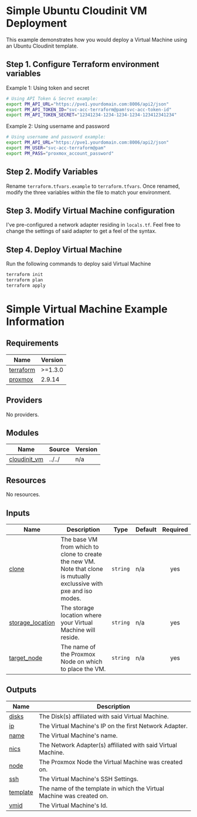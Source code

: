 # Simple Ubuntu Cloudinit VM Deployment
This example demonstrates how you would deploy a Virtual Machine using an Ubuntu Cloudinit template. 

## Step 1. Configure Terraform environment variables

Example 1: Using token and secret
```bash
# Using API Token & Secret example:
export PM_API_URL="https://pve1.yourdomain.com:8006/api2/json"
export PM_API_TOKEN_ID="svc-acc-terraform@pam!svc-acc-token-id"
export PM_API_TOKEN_SECRET="12341234-1234-1234-1234-123412341234"
```

Example 2: Using username and password
```bash
# Using username and password example:
export PM_API_URL="https://pve1.yourdomain.com:8006/api2/json"
export PM_USER="svc-acc-terraform@pam"
export PM_PASS="proxmox_account_password"
```

## Step 2. Modify Variables

Rename `terraform.tfvars.example` to `terraform.tfvars`. Once renamed, modify the three variables within the file to match your environment.


## Step 3. Modify Virtual Machine configuration

I've pre-configured a network adapter residing in `locals.tf`. Feel free to change the settings of said adapter to get a feel of the syntax. 

## Step 4. Deploy Virtual Machine

Run the following commands to deploy said Virtual Machine
```bash
terraform init
terraform plan
terraform apply
```

# Simple Virtual Machine Example Information

<!-- BEGINNING OF PRE-COMMIT-TERRAFORM DOCS HOOK -->
## Requirements

| Name | Version |
|------|---------|
| <a name="requirement_terraform"></a> [terraform](#requirement\_terraform) | >=1.3.0 |
| <a name="requirement_proxmox"></a> [proxmox](#requirement\_proxmox) | 2.9.14 |

## Providers

No providers.

## Modules

| Name | Source | Version |
|------|--------|---------|
| <a name="module_cloudinit_vm"></a> [cloudinit\_vm](#module\_cloudinit\_vm) | ../../ | n/a |

## Resources

No resources.

## Inputs

| Name | Description | Type | Default | Required |
|------|-------------|------|---------|:--------:|
| <a name="input_clone"></a> [clone](#input\_clone) | The base VM from which to clone to create the new VM. Note that clone is mutually exclussive with pxe and iso modes. | `string` | n/a | yes |
| <a name="input_storage_location"></a> [storage\_location](#input\_storage\_location) | The storage location where your Virtual Machine will reside. | `string` | n/a | yes |
| <a name="input_target_node"></a> [target\_node](#input\_target\_node) | The name of the Proxmox Node on which to place the VM. | `string` | n/a | yes |

## Outputs

| Name | Description |
|------|-------------|
| <a name="output_disks"></a> [disks](#output\_disks) | The Disk(s) affiliated with said Virtual Machine. |
| <a name="output_ip"></a> [ip](#output\_ip) | The Virtual Machine's IP on the first Network Adapter. |
| <a name="output_name"></a> [name](#output\_name) | The Virtual Machine's name. |
| <a name="output_nics"></a> [nics](#output\_nics) | The Network Adapter(s) affiliated with said Virtual Machine. |
| <a name="output_node"></a> [node](#output\_node) | The Proxmox Node the Virtual Machine was created on. |
| <a name="output_ssh"></a> [ssh](#output\_ssh) | The Virtual Machine's SSH Settings. |
| <a name="output_template"></a> [template](#output\_template) | The name of the template in which the Virtual Machine was created on. |
| <a name="output_vmid"></a> [vmid](#output\_vmid) | The Virtual Machine's Id. |
<!-- END OF PRE-COMMIT-TERRAFORM DOCS HOOK -->
